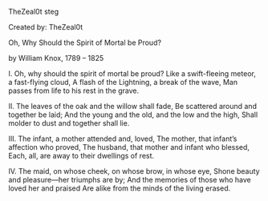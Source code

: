 TheZeal0t steg

Created by: TheZeal0t

Oh, Why Should the Spirit of Mortal be Proud?

by William Knox, 1789 – 1825

I. Oh, why should the spirit of mortal be proud?
Like a swift-fleeing meteor, a fast-flying cloud,
A flash of the Lightning, a break of the wave,
Man passes from life to his rest in the grave.

II. The leaves of the oak and the willow shall fade,
Be scattered around and together be laid;
And the young and the old, and the low and the high,
Shall molder to dust and together shall lie.

III. The infant, a mother attended and, loved,
The mother, that infant’s affection who proved,
The husband, that mother and infant who blessed,
Each, all, are away to their dwellings of rest.

IV. The maid, on whose cheek, on whose brow, in whose eye,
Shone beauty and pleasure––her triumphs are by;
And the memories of those who have loved her and praised
Are alike from the minds of the living erased.
